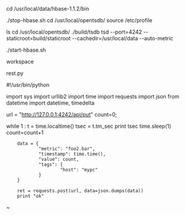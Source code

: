 
cd /usr/local/data/hbase-1.1.2/bin



./stop-hbase.sh
 cd /usr/local/opentsdb/
 source /etc/profile
 
 ls
 cd /usr/local/opentsdb/
 ./build/tsdb tsd --port=4242 --staticroot=build/staticroot --cachedir=/usr/local/data --auto-metric
 


./start-hbase.sh



workspace

rest.py

#!/usr/bin/python

import sys
import urllib2
import time
import requests
import json
from datetime import datetime, timedelta

url = "http://127.0.0.1:4242/api/put"
count=0;

while 1 :
        t = time.localtime()
        tsec = t.tm_sec
        print tsec
        time.sleep(1)
        count=count+1




        data = {
                "metric": "foo2.bar",
                "timestamp": time.time(),
                "value": count,
                "tags": {
                        "host": "mypc"
                }
        }

        ret = requests.post(url, data=json.dumps(data))
        print "ok"
~                   
